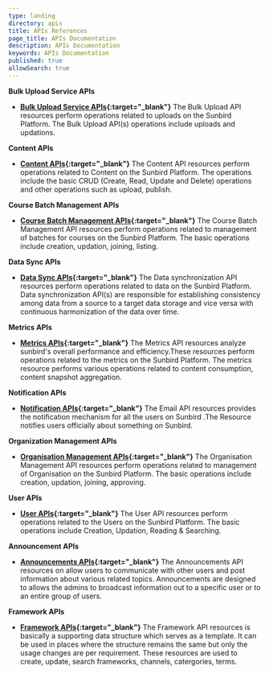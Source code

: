 ```yaml
---
type: landing
directory: apis
title: APIs References
page_title: APIs Documentation
description: APIs Documentation
keywords: APIs Documentation
published: true
allowSearch: true
---
```



**Bulk Upload Service APIs**

- **[Bulk Upload Service APIs](apis/bulkupload/){:target="_blank"}** The Bulk Upload API resources perform operations related to uploads on the Sunbird Platform. The Bulk Upload API(s) operations include uploads and updations.

**Content APIs**

- **[Content APIs](apis/content/){:target="_blank"}** The Content API resources perform operations related to Content on the Sunbird Platform. The operations include the basic CRUD (Create, Read, Update and Delete) operations and other operations such as upload, publish.

**Course Batch Management APIs**

- **[Course Batch Management APIs](apis/coursebatchmanapi/){:target="_blank"}** The Course Batch Management API resources perform operations related to management of batches for courses on the Sunbird Platform. The basic operations include creation, updation, joining, listing.

**Data Sync APIs**

- **[Data Sync APIs](apis/datasyncapi/){:target="_blank"}** The Data synchronization API resources perform operations related to data on the Sunbird Platform. Data synchronization API(s) are responsible for establishing consistency among data from a source to a target data storage and vice versa with continuous harmonization of the data over time.

**Metrics APIs**

- **[Metrics APIs](apis/metricsapi/){:target="_blank"}** The Metrics API resources analyze sunbird's overall performance and efficiency.These resources perform operations related to the metrics on the Sunbird Platform. The metrics resource performs various operations related to content consumption, content snapshot aggregation.

**Notification APIs**

- **[Notification APIs](/apis/notificationapi/){:target="_blank"}** The Email API resources provides the notification mechanism for all the users on Sunbird .The Resource notifies users officially about something on Sunbird.

**Organization Management APIs**

- **[Organisation Management APIs](apis/orgapi/){:target="_blank"}** The Organisation Management API resources perform operations related to management of Organisation on the Sunbird Platform. The basic operations include creation, updation, joining, approving.

**User APIs**

- **[User APIs](apis/userapi/){:target="_blank"}** The User API resources perform operations related to the Users on the Sunbird Platform. The basic operations include Creation, Updation, Reading & Searching.

**Announcement APIs**

- **[Announcements APIs](apis/announcements/){:target="_blank"}** The Announcements API resources on allow users to communicate with other users and post information about various related topics. Announcements are designed to allows the admins to broadcast information out to a specific user or to an entire group of users.

**Framework APIs**

- **[Framework APIs](apis/framework/){:target="_blank"}** The Framework API resources is basically a supporting data structure which serves as a template. It can be used in places where the structure remains the same but only the usage changes are per requirement. These resources are used to create, update, search frameworks, channels, catergories, terms.

